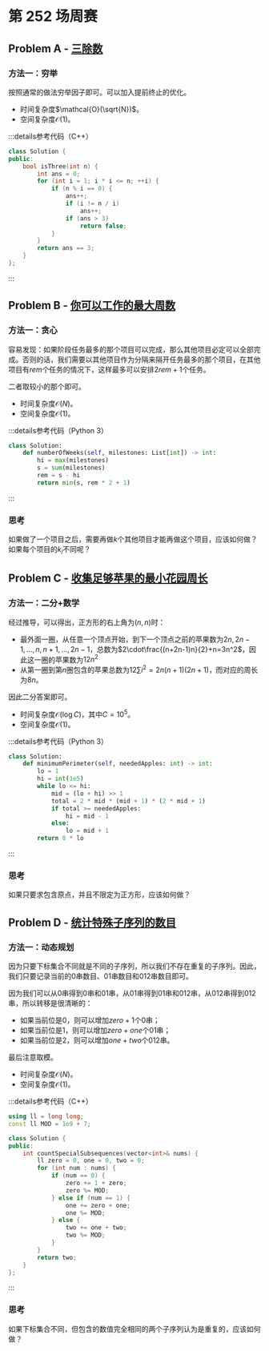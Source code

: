 # 第 252 场周赛

## Problem A - [三除数](https://leetcode.cn/problems/three-divisors/)

### 方法一：穷举

按照通常的做法穷举因子即可。可以加入提前终止的优化。

- 时间复杂度$\mathcal{O}(\sqrt{N})$。
- 空间复杂度$\mathcal{O}(1)$。

:::details参考代码（C++）

```cpp
class Solution {
public:
    bool isThree(int n) {
        int ans = 0;
        for (int i = 1; i * i <= n; ++i) {
            if (n % i == 0) {
                ans++;
                if (i != n / i)
                    ans++;
                if (ans > 3)
                    return false;
            }
        }
        return ans == 3;
    }
};
```

:::

## Problem B - [你可以工作的最大周数](https://leetcode.cn/problems/maximum-number-of-weeks-for-which-you-can-work/)

### 方法一：贪心

容易发现：如果阶段任务最多的那个项目可以完成，那么其他项目必定可以全部完成。否则的话，我们需要以其他项目作为分隔来隔开任务最多的那个项目，在其他项目有$rem$个任务的情况下，这样最多可以安排$2rem + 1$个任务。

二者取较小的那个即可。

- 时间复杂度$\mathcal{O}(N)$。
- 空间复杂度$\mathcal{O}(1)$。

:::details参考代码（Python 3）

```python
class Solution:
    def numberOfWeeks(self, milestones: List[int]) -> int:
        hi = max(milestones)
        s = sum(milestones)
        rem = s - hi
        return min(s, rem * 2 + 1)
```

:::

### 思考

如果做了一个项目之后，需要再做$k$个其他项目才能再做这个项目，应该如何做？如果每个项目的$k_i$不同呢？

## Problem C - [收集足够苹果的最小花园周长](https://leetcode.cn/problems/minimum-garden-perimeter-to-collect-enough-apples/)

### 方法一：二分+数学

经过推导，可以得出，正方形的右上角为$(n,n)$时：

- 最外面一圈，从任意一个顶点开始，到下一个顶点之前的苹果数为$2n,2n-1,\dots,n,n+1,\dots,2n-1$，总数为$2\cdot\frac{(n+2n-1)n}{2}+n=3n^2$，因此这一圈的苹果数为$12n^2$
- 从第一圈到第$n$圈包含的苹果总数为$12\sum i^2=2n(n+1)(2n+1)$，而对应的周长为$8n$。

因此二分答案即可。

- 时间复杂度$\mathcal{O}(\log C)$，其中$C=10^5$。
- 空间复杂度$\mathcal{O}(1)$。

:::details参考代码（Python 3）

```python
class Solution:
    def minimumPerimeter(self, neededApples: int) -> int:
        lo = 1
        hi = int(1e5)
        while lo <= hi:
            mid = (lo + hi) >> 1
            total = 2 * mid * (mid + 1) * (2 * mid + 1)
            if total >= neededApples:
                hi = mid - 1
            else:
                lo = mid + 1
        return 8 * lo
```

:::

### 思考

如果只要求包含原点，并且不限定为正方形，应该如何做？

## Problem D - [统计特殊子序列的数目](https://leetcode.cn/problems/count-number-of-special-subsequences/)

### 方法一：动态规划

因为只要下标集合不同就是不同的子序列，所以我们不存在重复的子序列。因此，我们只要记录当前的$0$串数目、$01$串数目和$012$串数目即可。

因为我们可以从$0$串得到$0$串和$01$串，从$01$串得到$01$串和$012$串，从$012$串得到$012$串，所以转移是很清晰的：

- 如果当前位是$0$，则可以增加$zero+1$个$0$串；
- 如果当前位是$1$，则可以增加$zero+one$个$01$串；
- 如果当前位是$2$，则可以增加$one+two$个$012$串。

最后注意取模。

- 时间复杂度$\mathcal{O}(N)$。
- 空间复杂度$\mathcal{O}(1)$。

:::details参考代码（C++）

```cpp
using ll = long long;
const ll MOD = 1e9 + 7;

class Solution {
public:
    int countSpecialSubsequences(vector<int>& nums) {
        ll zero = 0, one = 0, two = 0;
        for (int num : nums) {
            if (num == 0) {
                zero += 1 + zero;
                zero %= MOD;
            } else if (num == 1) {
                one += zero + one;
                one %= MOD;
            } else {
                two += one + two;
                two %= MOD;
            }
        }
        return two;
    }
};
```

:::

### 思考

如果下标集合不同，但包含的数值完全相同的两个子序列认为是重复的，应该如何做？
